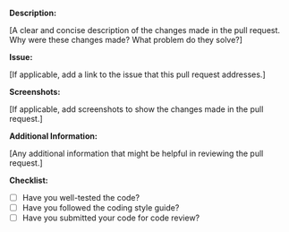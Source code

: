 **Description:**

[A clear and concise description of the changes made in the pull request. Why were these changes made? What problem do they solve?]

**Issue:**

[If applicable, add a link to the issue that this pull request addresses.]

**Screenshots:**

[If applicable, add screenshots to show the changes made in the pull request.]

**Additional Information:**

[Any additional information that might be helpful in reviewing the pull request.]

**Checklist:**

* [ ] Have you well-tested the code?
* [ ] Have you followed the coding style guide?
* [ ] Have you submitted your code for code review?
